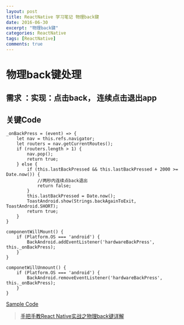 ```yaml
---
layout: post
title: ReactNative 学习笔记 物理back键
date: 2016-06-30
excerpt: "物理back键"
categories: ReactNative
tags: [ReactNative]
comments: true
---
```



# 物理back键处理

## 需求 ：实现：点击back， 连续点击退出app


## 关键Code

    _onBackPress = (event) => {
        let nav = this.refs.navigator;
        let routers = nav.getCurrentRoutes();
        if (routers.length > 1) {
            nav.pop();
            return true;
        } else {
            if (this.lastBackPressed && this.lastBackPressed + 2000 >= Date.now()) {
                //两秒内连续点back退出
                return false;
            }
            this.lastBackPressed = Date.now();
            ToastAndroid.show(Strings.backAgainToExit, ToastAndroid.SHORT);
            return true;
        }
    }

    componentWillMount() {
        if (Platform.OS === 'android') {
            BackAndroid.addEventListener('hardwareBackPress', this._onBackPress);
        }
    }

    componetWillUnmount() {
        if (Platform.OS === 'android') {
            BackAndroid.removeEventListener('hardwareBackPress', this._onBackPress);
        }
    }




[Sample Code](https://github.com/vivianking6855/ReactNativeProject/blob/rncomponent/TwoReactNative/app/HomeProject.js)

> [手把手教React Native实战之物理back键详解](http://www.reactnative.vip/forum.php?mod=viewthread&tid=66&extra=page%3D1%26filter%3Dtypeid%26typeid%3D9)
> 
